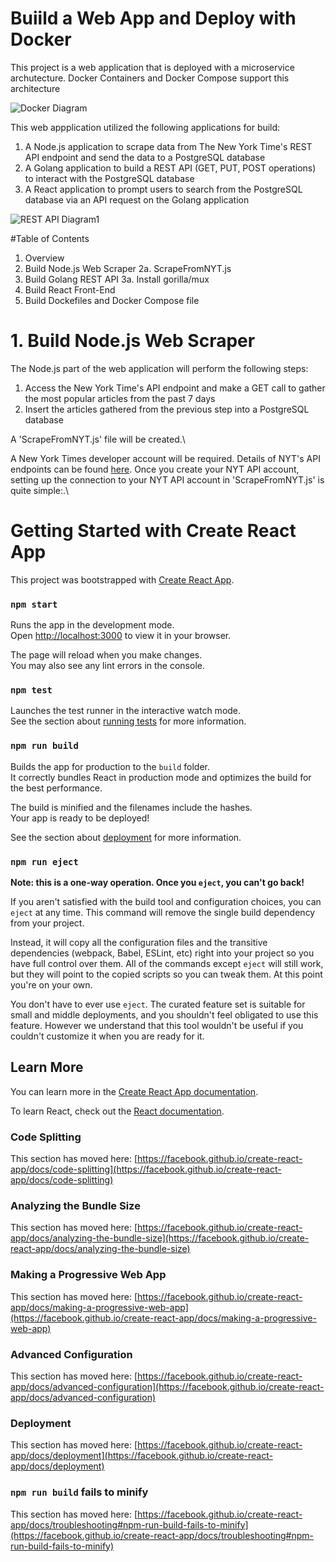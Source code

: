 # Buiild a Web App and Deploy with Docker

This project is a web application that is deployed with a microservice archutecture. Docker Containers and Docker Compose support this architecture

![Docker Diagram](https://user-images.githubusercontent.com/53916435/174461271-08c9ab87-9140-4833-9f38-c1e2a1af454e.jpg)

This web appplication utilized the following applications for build:
  1. A Node.js application to scrape data from The New York Time's REST API endpoint and send the data to a PostgreSQL database
  2. A Golang application to build a REST API (GET, PUT, POST operations) to interact with the PostgreSQL database
  3. A React application to prompt users to search from the PostgreSQL database via an API request on the Golang application

![REST API Diagram1](https://user-images.githubusercontent.com/53916435/174461411-1c310bdb-421c-48ce-9484-1bf5b8e2e099.jpg)

#Table of Contents
1. Overview
2. Build Node.js Web Scraper
  2a. ScrapeFromNYT.js
3. Build Golang REST API
  3a. Install gorilla/mux
4. Build React Front-End
5. Build Dockefiles and Docker Compose file


# 1. Build Node.js Web Scraper
The Node.js part of the web application will perform the following steps:
1) Access the New York Time's API endpoint and make a GET call to gather the most popular articles from the past 7 days
2) Insert the articles gathered from the previous step into a PostgreSQL database

A 'ScrapeFromNYT.js' file will be created.\

A New York Times developer account will be required. Details of NYT's API endpoints can be found [here](https://developer.nytimes.com). Once you create your NYT API account, setting up the connection to your NYT API account in 'ScrapeFromNYT.js' is quite simple:.\







# Getting Started with Create React App

This project was bootstrapped with [Create React App](https://github.com/facebook/create-react-app).


### `npm start`

Runs the app in the development mode.\
Open [http://localhost:3000](http://localhost:3000) to view it in your browser.

The page will reload when you make changes.\
You may also see any lint errors in the console.

### `npm test`

Launches the test runner in the interactive watch mode.\
See the section about [running tests](https://facebook.github.io/create-react-app/docs/running-tests) for more information.

### `npm run build`

Builds the app for production to the `build` folder.\
It correctly bundles React in production mode and optimizes the build for the best performance.

The build is minified and the filenames include the hashes.\
Your app is ready to be deployed!

See the section about [deployment](https://facebook.github.io/create-react-app/docs/deployment) for more information.

### `npm run eject`

**Note: this is a one-way operation. Once you `eject`, you can't go back!**

If you aren't satisfied with the build tool and configuration choices, you can `eject` at any time. This command will remove the single build dependency from your project.

Instead, it will copy all the configuration files and the transitive dependencies (webpack, Babel, ESLint, etc) right into your project so you have full control over them. All of the commands except `eject` will still work, but they will point to the copied scripts so you can tweak them. At this point you're on your own.

You don't have to ever use `eject`. The curated feature set is suitable for small and middle deployments, and you shouldn't feel obligated to use this feature. However we understand that this tool wouldn't be useful if you couldn't customize it when you are ready for it.

## Learn More

You can learn more in the [Create React App documentation](https://facebook.github.io/create-react-app/docs/getting-started).

To learn React, check out the [React documentation](https://reactjs.org/).

### Code Splitting

This section has moved here: [https://facebook.github.io/create-react-app/docs/code-splitting](https://facebook.github.io/create-react-app/docs/code-splitting)

### Analyzing the Bundle Size

This section has moved here: [https://facebook.github.io/create-react-app/docs/analyzing-the-bundle-size](https://facebook.github.io/create-react-app/docs/analyzing-the-bundle-size)

### Making a Progressive Web App

This section has moved here: [https://facebook.github.io/create-react-app/docs/making-a-progressive-web-app](https://facebook.github.io/create-react-app/docs/making-a-progressive-web-app)

### Advanced Configuration

This section has moved here: [https://facebook.github.io/create-react-app/docs/advanced-configuration](https://facebook.github.io/create-react-app/docs/advanced-configuration)

### Deployment

This section has moved here: [https://facebook.github.io/create-react-app/docs/deployment](https://facebook.github.io/create-react-app/docs/deployment)

### `npm run build` fails to minify

This section has moved here: [https://facebook.github.io/create-react-app/docs/troubleshooting#npm-run-build-fails-to-minify](https://facebook.github.io/create-react-app/docs/troubleshooting#npm-run-build-fails-to-minify)

